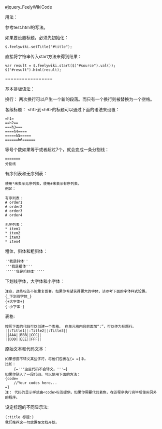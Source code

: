 #jquery_FeelyWikiCode

用法：

参考test.html的写法。

如果要设置标题，必须先初始化：

    $.feelywiki.setTitle("#title");

直接将字符串传入start方法来得到结果：

    var result = $.feelywiki.start($("#source").val());
	$("#result").html(result);
    
=================

基本排版语法：

换行： 两次换行可以产生一个新的段落。而只有一个换行则被替换为一个空格。

各级标题： &lt;h1>到&lt;h6>的标题可以通过下面的语法来设置：
    
    =h1=
    ==h2==
    ===h3===
    ====h4====
    =====h5=====
    ======h6======
    
等号个数如果等于或者超过7个，就会变成一条分割线：

    =======
    分割线
    
有序列表和无序列表：

    使用*来表示无序列表，使用#来表示有序列表。
    例如：
    
    有序列表：
    # order1
    # order2
    # order3
    # order4
    
    无序列表：
    * item1
    * item2
    * item3
    * item4
    
粗体，斜体和粗斜体：

    ''我是斜体''
    '''我是粗体'''
    '''''我是粗斜体'''''
    
下划线字体，大字体和小字体：

    注意，这些标签不能重复嵌套。如果你希望获得更大的字体，请参考下面的字体样式设置。
    {_下划线字体_}
    {+大字体+}
    {-小字体-}
    
表格:

    按照下面的代码可以创建一个表格， 在单元格内容前面加“:”，可以作为标题行。
    ||:Title1||:Title2||:Title3||
    ||AAA||BBB||CCC||
    ||DDD||EEE||FFF||
    
原始文本和代码文本：

    如果想要不转义某些字符，将他们包裹在{= =}中。
    比如：
        {='''这些代码不会转义。'''=}
    如果你贴入了一段代码。可以使用下面的方法：
    {code=
        //Your codes here...
    =}
    注： 代码的显示样式由<code>标签提供，如果你需要代码着色，在该程序执行完毕后使用另外的程序。


设定标题的不同显示法:

    (:title 标题:)
    我们推荐这一句放置在文档开始。

